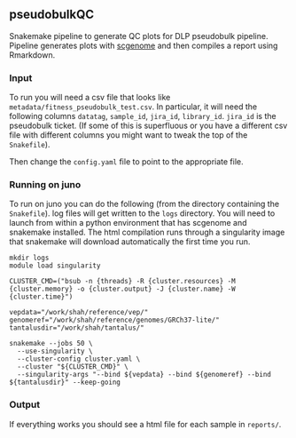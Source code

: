 ## pseudobulkQC

Snakemake pipeline to generate QC plots for DLP pseudobulk pipeline. Pipeline generates plots with [scgenome](https://github.com/shahcompbio/scgenome/tree/master/scgenome) and then compiles a report using Rmarkdown.

### Input
To run you will need a csv file that looks like `metadata/fitness_pseudobulk_test.csv`. In particular, it will need the following columns `datatag`, `sample_id`, `jira_id`, `library_id`. `jira_id` is the pseudobulk ticket. (If some of this is superfluous or you have a different csv file with different columns you might want to tweak the top of the `Snakefile`).

Then change the `config.yaml` file to point to the appropriate file.

### Running on juno

To run on juno you can do the following (from the directory containing the `Snakefile`). log files will get written to the `logs` directory. You will need to launch from within a python environment that has scgenome and snakemake installed. The html compilation runs through a singularity image that snakemake will download automatically the first time you run.
```
mkdir logs
module load singularity

CLUSTER_CMD=("bsub -n {threads} -R {cluster.resources} -M {cluster.memory} -o {cluster.output} -J {cluster.name} -W {cluster.time}")

vepdata="/work/shah/reference/vep/"
genomeref="/work/shah/reference/genomes/GRCh37-lite/"
tantalusdir="/work/shah/tantalus/"

snakemake --jobs 50 \
  --use-singularity \
  --cluster-config cluster.yaml \
  --cluster "${CLUSTER_CMD}" \
  --singularity-args "--bind ${vepdata} --bind ${genomeref} --bind ${tantalusdir}" --keep-going
```

### Output
If everything works you should see a html file for each sample in `reports/`.
